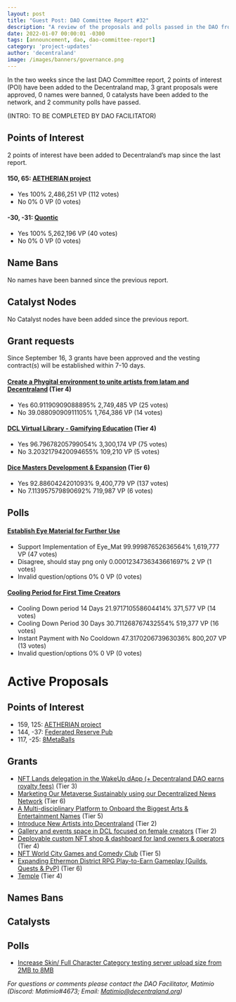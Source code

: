 ```yaml
---
layout: post
title: "Guest Post: DAO Committee Report #32"
description: "A review of the proposals and polls passed in the DAO from September 16 through September 30".
date: 2022-01-07 00:00:01 -0300
tags: [announcement, dao, dao-committee-report]
category: 'project-updates'
author: 'decentraland'
image: /images/banners/governance.png
---
```


In the two weeks since the last DAO Committee report, 2 points of interest (POI) have been added to the Decentraland map, 3 grant proposals were approved, 0 names were banned, 0 catalysts have been added to the network, and 2 community polls have passed.

(INTRO: TO BE COMPLETED BY DAO FACILITATOR)

## Points of Interest
2 points of interest have been added to Decentraland’s map since the last report.


#### 150, 65: [AETHERIAN project](https://governance.decentraland.org/proposal/?id=74150ea0-3099-11ed-b361-67b98a1da2c8)

* Yes 100% 2,486,251 VP (112 votes)
* No 0% 0 VP (0 votes)


#### -30, -31: [Quontic](https://governance.decentraland.org/proposal/?id=f74bbaa0-3047-11ed-b361-67b98a1da2c8)

* Yes 100% 5,262,196 VP (40 votes)
* No 0% 0 VP (0 votes)


## Name Bans

No names have been banned since the previous report.

## Catalyst Nodes
No Catalyst nodes have been added since the previous report.


## Grant requests
Since September 16, 3 grants have been approved and the vesting contract(s) will be established within 7-10 days.


#### [Create a Phygital environment to unite artists from latam and Decentraland](https://governance.decentraland.org/proposal/?id=9a9c4f70-2e50-11ed-b361-67b98a1da2c8) (Tier 4)

* Yes 60.91190909088895% 2,749,485 VP (25 votes)
* No 39.08809090911105% 1,764,386 VP (14 votes)


#### [DCL Virtual Library - Gamifying Education](https://governance.decentraland.org/proposal/?id=c7b01920-2e0e-11ed-b361-67b98a1da2c8) (Tier 4)

* Yes 96.79678205799054% 3,300,174 VP (75 votes)
* No 3.2032179420094655% 109,210 VP (5 votes)


#### [Dice Masters Development &amp; Expansion](https://governance.decentraland.org/proposal/?id=f67f9bc0-2dfc-11ed-b361-67b98a1da2c8) (Tier 6)

* Yes 92.8860424201093% 9,400,779 VP (137 votes)
* No 7.113957579890692% 719,987 VP (6 votes)


## Polls

#### [Establish Eye Material for Further Use](https://governance.decentraland.org/proposal/?id=18873bf0-32c7-11ed-b361-67b98a1da2c8)

* Support Implementation of Eye_Mat 99.99987652636564% 1,619,777 VP (47 votes)
* Disagree, should stay png only 0.0001234736343661697% 2 VP (1 votes)
* Invalid question/options 0% 0 VP (0 votes)


#### [Cooling Period for First Time Creators](https://governance.decentraland.org/proposal/?id=e71002a0-32bc-11ed-b361-67b98a1da2c8)

* Cooling Down period 14 Days 21.971710558604414% 371,577 VP (14 votes)
* Cooling Down Period 30 Days 30.711268767432554% 519,377 VP (16 votes)
* Instant Payment with No Cooldown 47.317020673963036% 800,207 VP (13 votes)
* Invalid question/options 0% 0 VP (0 votes)



# Active Proposals

## Points of Interest

* 159, 125: [AETHERIAN project](https://governance.decentraland.org/proposal/?id=7f3d5100-3a46-11ed-a2ad-25cde07289d9)
* 144, -37: [Federated Reserve Pub](https://governance.decentraland.org/proposal/?id=f1df16a0-3936-11ed-a2f4-07fa9844a05e)
* 117, -25: [8MetaBalls](https://governance.decentraland.org/proposal/?id=83b7d7d0-3831-11ed-b361-67b98a1da2c8)

## Grants

* [NFT Lands delegation in the WakeUp dApp (+ Decentraland DAO earns royalty fees)](https://governance.decentraland.org/proposal/?id=68a96ab0-3900-11ed-a2f4-07fa9844a05e) (Tier 3)
* [Marketing Our Metaverse Sustainably using our Decentralized News Network](https://governance.decentraland.org/proposal/?id=73416eb0-385f-11ed-a2f4-07fa9844a05e) (Tier 6)
* [A  Multi-disciplinary Platform to Onboard the Biggest Arts &amp; Entertainment Names](https://governance.decentraland.org/proposal/?id=52de9bf0-3816-11ed-b361-67b98a1da2c8) (Tier 5)
* [Introduce New Artists into Decentraland](https://governance.decentraland.org/proposal/?id=92cb8d40-36fe-11ed-b361-67b98a1da2c8) (Tier 2)
* [Gallery and events space in DCL focused on female creators](https://governance.decentraland.org/proposal/?id=b7cbd4d0-36b6-11ed-b361-67b98a1da2c8) (Tier 2)
* [Deployable custom NFT shop &amp; dashboard for land owners &amp; operators](https://governance.decentraland.org/proposal/?id=67885a20-34a9-11ed-b361-67b98a1da2c8) (Tier 4)
* [NFT World City Games and Comedy Club](https://governance.decentraland.org/proposal/?id=479bbd40-346a-11ed-b361-67b98a1da2c8) (Tier 5)
* [Expanding Ethermon District RPG Play-to-Earn Gameplay [Guilds, Quests &amp; PvP]](https://governance.decentraland.org/proposal/?id=cb035b60-3146-11ed-b361-67b98a1da2c8) (Tier 6)
* [Temple](https://governance.decentraland.org/proposal/?id=7f3dbf70-3030-11ed-b361-67b98a1da2c8) (Tier 4)

## Names Bans


## Catalysts


## Polls

* [Increase Skin/ Full Character Category testing server upload size from 2MB to 8MB](https://governance.decentraland.org/proposal/?id=7e8c2640-37d1-11ed-b361-67b98a1da2c8)

*For questions or comments please contact the DAO Facilitator, Matimio (Discord: Matimio#4673; Email: [Matimio@decentraland.org](mailto:Matimio@decentraland.org))*